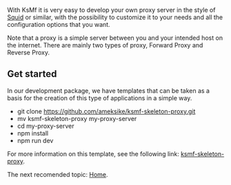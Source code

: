 With KsMf it is very easy to develop your own proxy server in the style of [Squid](http://www.squid-cache.org/) or similar, with the possibility to customize it to your needs and all the configuration options that you want. 

Note that a proxy is a simple server between you and your intended host on the internet. There are mainly two types of proxy, Forward Proxy and Reverse Proxy.

## Get started
In our development package, we have templates that can be taken as a basis for the creation of this type of applications in a simple way.

- git clone https://github.com/ameksike/ksmf-skeleton-proxy.git
- mv ksmf-skeleton-proxy my-proxy-server
- cd my-proxy-server
- npm install
- npm run dev

For more information on this template, see the following link: [ksmf-skeleton-proxy](https://github.com/ameksike/ksmf-skeleton-proxy).

The next recomended topic: [Home](../README.md).

